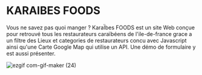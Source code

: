 # KARAIBES FOODS
Vous ne savez pas quoi manger ? KaraÏbes FOODS est un site Web conçue pour retrouvé tous les restaurateurs caraïbéens de l'ile-de-france grace a un filtre des Lieux et categories de restaurateurs concu avec Javascript ainsi qu'une Carte Google Map qui utilise un API. Une démo de formulaire y est aussi présenter.

![ezgif com-gif-maker (24)](https://user-images.githubusercontent.com/76264628/124178892-503ad980-dab2-11eb-8ab3-dd7d520e404d.gif)


